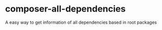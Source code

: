# composer-all-dependencies
A easy way to get information of all dependencies based in root packages
